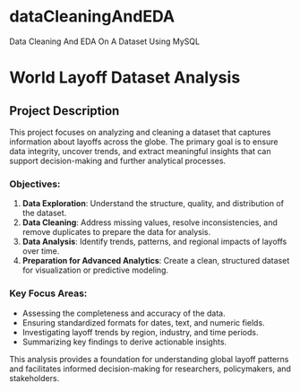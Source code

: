 # dataCleaningAndEDA
Data Cleaning And EDA On A Dataset Using MySQL
# World Layoff Dataset Analysis

## Project Description

This project focuses on analyzing and cleaning a dataset that captures information about layoffs across the globe. The primary goal is to ensure data integrity, uncover trends, and extract meaningful insights that can support decision-making and further analytical processes.

### Objectives:
1. **Data Exploration**: Understand the structure, quality, and distribution of the dataset.
2. **Data Cleaning**: Address missing values, resolve inconsistencies, and remove duplicates to prepare the data for analysis.
3. **Data Analysis**: Identify trends, patterns, and regional impacts of layoffs over time.
4. **Preparation for Advanced Analytics**: Create a clean, structured dataset for visualization or predictive modeling.

### Key Focus Areas:
- Assessing the completeness and accuracy of the data.
- Ensuring standardized formats for dates, text, and numeric fields.
- Investigating layoff trends by region, industry, and time periods.
- Summarizing key findings to derive actionable insights.

This analysis provides a foundation for understanding global layoff patterns and facilitates informed decision-making for researchers, policymakers, and stakeholders.

